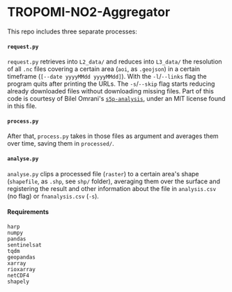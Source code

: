 # TROPOMI-NO2-Aggregator

This repo includes three separate processes:

#### `request.py`
`request.py` retrieves into `L2_data/` and reduces into `L3_data/` the resolution of all `.nc` files covering a certain area (`aoi`, as `.geojson`) in a certain
timeframe (`[--date yyyyMMdd yyyyMMdd]`). With the `-l`/`--links` flag the program quits after printing the URLs. The `-s`/`--skip` flag starts reducing already
downloaded files without downloading missing files. Part of this code is courtesy of Bilel Omrani's [`s5p-analysis`](https://github.com/bilelomrani1/s5p-analysis), under an MIT license found in this file.


#### `process.py`
After that, `process.py` takes in those files as argument and averages them over time, saving them in `processed/`.

#### `analyse.py`
`analyse.py` clips a processed file (`raster`) to a certain area's shape (`shapefile`, as `.shp`, see `shp/` folder), averaging them over the surface and registering the result
and other information about the file in `analysis.csv` (no flag) or `fnanalysis.csv` (`-s`).

#### Requirements

    harp
    numpy
    pandas
    sentinelsat
    tqdm
    geopandas
    xarray
    rioxarray
    netCDF4
    shapely

